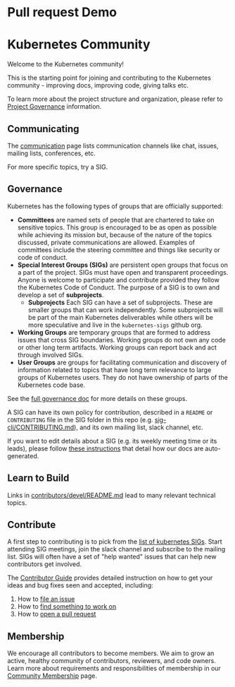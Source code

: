 # Pull request Demo
# Kubernetes Community

Welcome to the Kubernetes community!

This is the starting point for joining and contributing to the Kubernetes community - improving docs, improving code, giving talks etc.

To learn more about the project structure and organization, please refer to [Project Governance] information.

## Communicating

The [communication](communication/) page lists communication channels like chat,
issues, mailing lists, conferences, etc.

For more specific topics, try a SIG.

## Governance

Kubernetes has the following types of groups that are officially supported:

* **Committees** are named sets of people that are chartered to take on sensitive topics.
  This group is encouraged to be as open as possible while achieving its mission but, because of the nature of the topics discussed, private communications are allowed.
  Examples of committees include the steering committee and things like security or code of conduct.
* **Special Interest Groups (SIGs)** are persistent open groups that focus on a part of the project.
  SIGs must have open and transparent proceedings.
  Anyone is welcome to participate and contribute provided they follow the Kubernetes Code of Conduct.
  The purpose of a SIG is to own and develop a set of **subprojects**.
  * **Subprojects** Each SIG can have a set of subprojects.
    These are smaller groups that can work independently.
    Some subprojects will be part of the main Kubernetes deliverables while others will be more speculative and live in the `kubernetes-sigs` github org.
* **Working Groups** are temporary groups that are formed to address issues that cross SIG boundaries.
  Working groups do not own any code or other long term artifacts.
  Working groups can report back and act through involved SIGs.
* **User Groups** are groups for facilitating communication and discovery of information related to
  topics that have long term relevance to large groups of Kubernetes users.
  They do not have ownership of parts of the Kubernetes code base.

See the [full governance doc](governance.md) for more details on these groups.

A SIG can have its own policy for contribution, described in a `README` or `CONTRIBUTING` file in the SIG folder in this repo (e.g. [sig-cli/CONTRIBUTING.md](sig-cli/CONTRIBUTING.md)), and its own mailing list, slack channel, etc.

If you want to edit details about a SIG (e.g. its weekly meeting time or its leads),
please follow [these instructions](./generator) that detail how our docs are auto-generated.

## Learn to Build

Links in [contributors/devel/README.md](contributors/devel/README.md)
lead to many relevant technical topics.

## Contribute

A first step to contributing is to pick from the [list of kubernetes SIGs](sig-list.md).
Start attending SIG meetings, join the slack channel and subscribe to the mailing list.
SIGs will often have a set of "help wanted" issues that can help new contributors get involved.

The [Contributor Guide](contributors/guide/README.md) provides detailed instruction on how to get your ideas and bug fixes seen and accepted, including:
1. How to [file an issue]
1. How to [find something to work on]
1. How to [open a pull request]

## Membership

We encourage all contributors to become members. We aim to grow an active, healthy community of contributors, reviewers, and code owners. Learn more about requirements and responsibilities of membership in our [Community Membership] page.

[Project Governance]:/governance.md
[Developer's Guide]: contributors/devel/development.md
[Contributor Guide]:
contributors/guide/README.md
[file an issue]:
contributors/guide/first-contribution.md#file-an-issue
[find something to work on]:
contributors/guide/first-contribution.md#find-something-to-work-on
[open a pull request]:
contributors/guide/contributing.md#opening-a-pull-request
[Community Membership]:/community-membership.md
